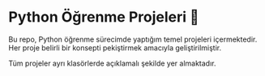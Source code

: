 # Python Öğrenme Projeleri 🐍

Bu repo, Python öğrenme sürecimde yaptığım temel projeleri içermektedir. Her proje belirli bir konsepti pekiştirmek amacıyla geliştirilmiştir.



Tüm projeler ayrı klasörlerde açıklamalı şekilde yer almaktadır.

